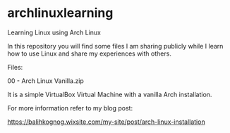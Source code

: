 # archlinuxlearning
Learning Linux using Arch Linux

In this repository you will find some files I am sharing publicly while I learn how to use Linux and share my experiences with others.

Files:

00 - Arch Linux Vanilla.zip

It is a simple VirtualBox Virtual Machine with a vanilla Arch installation.

For more information refer to my blog post:

https://balihkognog.wixsite.com/my-site/post/arch-linux-installation
